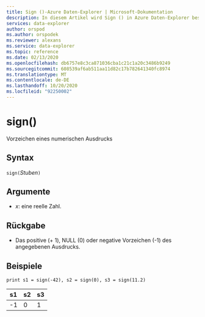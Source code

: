 ```yaml
---
title: Sign ()-Azure Daten-Explorer | Microsoft-Dokumentation
description: In diesem Artikel wird Sign () in Azure Daten-Explorer beschrieben.
services: data-explorer
author: orspod
ms.author: orspodek
ms.reviewer: alexans
ms.service: data-explorer
ms.topic: reference
ms.date: 02/13/2020
ms.openlocfilehash: db6757e8c3ca871036cba1c21c1a20c3486b9249
ms.sourcegitcommit: 608539af6ab511aa11d82c17b782641340fc8974
ms.translationtype: MT
ms.contentlocale: de-DE
ms.lasthandoff: 10/20/2020
ms.locfileid: "92250002"
---
```

# <a name="sign"></a>sign()

Vorzeichen eines numerischen Ausdrucks

## <a name="syntax"></a>Syntax

`sign(`*Stuben*`)`

## <a name="arguments"></a>Argumente

* *x*: eine reelle Zahl.

## <a name="returns"></a>Rückgabe

* Das positive (+ 1), NULL (0) oder negative Vorzeichen (-1) des angegebenen Ausdrucks. 

## <a name="examples"></a>Beispiele

```kusto
print s1 = sign(-42), s2 = sign(0), s3 = sign(11.2)

```

|s1|s2|s3|
|---|---|---|
|-1|0|1|